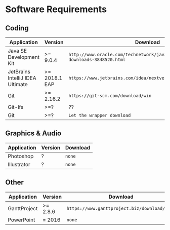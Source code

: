 # Software Requirements

## Coding
| Application | Version | Download |
|-------------|---------|----------|
| Java SE Development Kit  | >= 9.0.4 | ``http://www.oracle.com/technetwork/java/javase/downloads/jdk9-downloads-3848520.html`` |
| JetBrains IntelliJ IDEA Ultimate | >= 2018.1 EAP | ``https://www.jetbrains.com/idea/nextversion/`` |
| Git | >= 2.16.2 | ``https://git-scm.com/download/win`` |
| Git-lfs | >=? | ?? |
| Git | >=?  | ``Let the wrapper download`` |

## Graphics & Audio
| Application | Version | Download |
|-------------|---------|----------|
| Photoshop | ? | ``none`` |
| Illustrator | ? | ``none`` |

## Other
| Application | Version | Download |
|-------------|---------|----------|
| GanttProject | >= 2.8.6 | ``https://www.ganttproject.biz/download/free`` |
| PowerPoint | = 2016  | ``none``  |